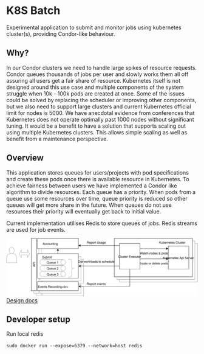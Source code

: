 # K8S Batch
Experimental application to submit and monitor jobs using kubernetes cluster(s), providing Condor-like behaviour.

## Why?
In our Condor clusters we need to handle large spikes of resource requests. Condor queues thousands of jobs per user and slowly works them all off assuring all users get a fair share of resource.
Kubernetes itself is not designed around this use case and multiple components of the system struggle when 10k - 100k pods are created at once.
Some of the issues could be solved by replacing the scheduler or improving other components, but we also need to support large clusters and current Kubernetes official limit for nodes is 5000. We have anecdotal evidence from conferences that Kubernetes does not operate optimally past 1000 nodes without significant tuning.
It would be a benefit to have a solution that supports scaling out using multiple Kubernetes clusters. This allows simple scaling as well as benefit from a maintenance perspective.

## Overview
This application stores queues for users/projects with pod specifications and create these pods once there is available resource in Kubernetes.
To achieve fairness between users we have implemented a Condor like algorithm to divide resources. Each queue has a priority. When pods from a queue use some resources over time, queue priority is reduced so other queues will get more share in the future. When queues do not use resources their priority will eventually get back to initial value.

Current implementation utilises Redis to store queues of jobs. Redis streams are used for job events.

![Diagram](./docs/batch-api.svg)
[Design docs](./docs/Design.md)



## Developer setup
Run local redis 
```
sudo docker run --expose=6379 --network=host redis
```

